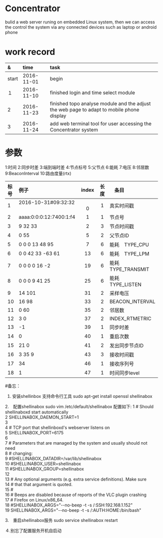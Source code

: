 # Concentrator
bulid a web server runing on embedded Linux system, then we can access the control the system via any connected devices such as laptop or android phone


# work record   

|&|time|task|     
|:--|:--|:--|    
|start|2016-11-01|begin|    
|１|2016-11-10|finished login and time select module|    
| 2|2016-11-23|finished topo analyse module and the adjust the web page to adapt to mobile phone display|
|3 |2016-11-24|add web terminal tool for user accessing the Concentrator system|


# 参数
1:时间
2:同步时差
3:端到端时差
4:节点标号
5:父节点
6:能耗
7:电压
8:邻居数
9:BeaconInterval
10:路由度量(rtx)



|标号|例子|index|长度|　条目|
|:--|:--|:--:|:--:|:--|
|1|2016-10-31#09:32:32 　　　|　　　0|1   |真实时间戳  |
|2|aaaa:0:0:0:12:7400:1:f4|   1|1   |节点号  |
|3| 9 32 33               |   2|3   |节点时间戳  |
|4| 0 55 					|   5|2   |父节点ID  |
|5| 0 0 0 13 48 95		|   7|6   |能耗　TYPE_CPU  |
|6| 0 0 42 33 -63 61 		|  13|6   |能耗　TYPE_LPM  |
|7| 0 0 0 0 16 -2 		|  19|6   |能耗　TYPE_TRANSMIT |
|8| 0 0 0 9 41 25 		|  25|6   |能耗　TYPE_LISTEN  |
|9| 14 101 				|  31|2   |采样电压  |
|10| 16 98					|  33|2   |BEACON_INTERVAL  |
|11| 0 60 					|  35|2   |邻居数  |
|12|  3 0 					|  37|2   |INDEX_RTMETRIC  |
|13|  -1 					|  39|1   |同步时差  |
|14|  0 					|  40|1   |重启次数  |
|15|  21 0					|  41|2   |发出同步节点ID  |
|16|  3 35 9   			|  43|3   |接收时间戳  |
|17|  34 					|  46|1   |接收序列号  |
|18| 1 					|  47|1   |时间同步level  |

#备忘：

1. 安装shellinbox 支持命令行工具
	sudo apt-get install openssl shellinabox

2.　配置shellinabox
	sudo vim /etc/default/shellinabox 
	配置如下:
	  1 # Should shellinaboxd start automatically              
	  2 SHELLINABOX_DAEMON_START=1              
	  3               
	  4 # TCP port that shellinboxd's webserver listens on              
	  5 SHELLINABOX_PORT=6175              
	  6               
	  7 # Parameters that are managed by the system and usually should not need              
	  8 # changing:              
	  9 #SHELLINABOX_DATADIR=/var/lib/shellinabox              
	 10 #SHELLINABOX_USER=shellinabox              
	 11 #SHELLINABOX_GROUP=shellinabox              
	 12               
	 13 # Any optional arguments (e.g. extra service definitions).  Make sure              
	 14 # that that argument is quoted.              
	 15 #              
	 16 #   Beeps are disabled because of reports of the VLC plugin crashing              
	 17 #   Firefox on Linux/x86_64.              
	 18 #SHELLINABOX_ARGS="--no-beep -t -s /:SSH:192.168.1.152"              
	 19 SHELLINABOX_ARGS="--no-beep -t -s /:AUTH:HOME:/bin/bash"              

3.　重启shellinabox服务 
sudo service shellinabox restart   

４.别忘了配置服务开机自启动

